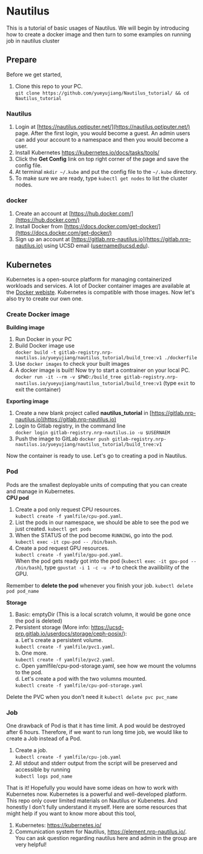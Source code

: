 # Nautilus
This is a tutorial of basic usages of Nautilus. We will begin by introducing how to create a docker image and then turn to some examples on running job in nautilus cluster
## Prepare
Before we get started,
1. Clone this repo to your PC.    
`git clone https://github.com/yueyujiang/Nautilus_tutorial/ && cd Nautilus_tutorial`
### Nautilus
1. Login at [https://nautilus.optiputer.net/](https://nautilus.optiputer.net/) page. After the first login, you would become a guest. An admin users can add your account to a namespace and then you would become a user.
2. Install Kubernetes https://kubernetes.io/docs/tasks/tools/
3. Click the **Get Config** link on top right corner of the page and save the config file.
4. At terminal `mkdir ~/.kube` and put the config file to the `~/.kube` directory.
5. To make sure we are ready, type `kubectl get nodes` to list the cluster nodes.
### docker
1. Create an account at [https://hub.docker.com/](https://hub.docker.com/)
2. Install Docker from [https://docs.docker.com/get-docker/](https://docs.docker.com/get-docker/)
10. Sign up an account at [https://gitlab.nrp-nautilus.io](https://gitlab.nrp-nautilus.io) using UCSD email (username@ucsd.edu).

## Kubernetes
Kubernetes is a open-source platform for managing containerized workloads and services. A lot of Docker container images are available at the [Docker webiste](https://hub.docker.com/search?q=&type=image). Kubernetes is compatible with those images. Now let's also try to create our own one.  
### Create Docker image
**Building image**
1. Run Docker in your PC  
2. Build Docker image use  
`docker build -t gitlab-registry.nrp-nautilus.io/yueyujiang/nautilus_tutorial/build_tree:v1 ./dockerfile`  
3. Use `docker images` to check your built images
4. A docker image is built! Now try to start a contrainer on your local PC.   
`docker run -it --rm -v $PWD:/build_tree gitlab-registry.nrp-nautilus.io/yueyujiang/nautilus_tutorial/build_tree:v1`
(type `exit` to exit the container)

**Exporting image**  
1. Create a new blank project called **nautilus_tutorial** in [https://gitlab.nrp-nautilus.io](https://gitlab.nrp-nautilus.io)
2. Login to Gitlab registry, in the command line   
`docker login gitlab-registry.nrp-nautilus.io -u $USERNAEM`
3. Push the image to GitLab
`docker push gitlab-registry.nrp-nautilus.io/yueyujiang/nautilus_tutorial/build_tree:v1`

Now the container is ready to use. Let's go to creating a pod in Nautilus.

### Pod
Pods are the smallest deployable units of computing that you can create and manage in Kubernetes.    
**CPU pod**
1. Create a pod only request CPU resources.  
`kubectl create -f yamlfile/cpu-pod.yaml`. 
2. List the pods in our namespace, we should be able to see the pod we just created.
`kubectl get pods`
4. When the STATUS of the pod become `RUNNING`, go into the pod.      
`kubectl exec -it cpu-pod -- /bin/bash`.   
4. Create a pod request GPU resources.   
`kubectl create -f yamlfile/gpu-pod.yaml`.   
When the pod gets ready got into the pod (`kubectl exec -it gpu-pod -- /bin/bash`), type `gpustat -i 1 -c -u -P` to check the availibility of the GPU.

Remember to **delete the pod** whenever you finish your job. `kubectl delete pod pod_name`

**Storage**
1. Basic: emptyDir (This is a local scratch volumn, it would be gone once the pod is deleted)
2. Persistent storage (More info: https://ucsd-prp.gitlab.io/userdocs/storage/ceph-posix/):    
  a. Let's create a persistent volume.      
  `kubectl create -f yamlfile/pvc1.yaml`.   
  b. One more.    
  `kubectl create -f yamlfile/pvc2.yaml`.   
  c. Open yamlfile/cpu-pod-storage.yaml, see how we mount the volumns to the pod.      
  d. Let's create a pod with the two volumns mounted.     
  `kubectl create -f yamlfile/cpu-pod-storage.yaml` 
  
Delete the PVC when you don't need it `kubectl delete pvc pvc_name`
  
  ### Job
  One drawback of Pod is that it has time limit. A pod would be destroyed after 6 hours. Therefore, if we want to run long time job, we would like to create a Job instead of a Pod.
  1. Create a job.    
  `kubectl create -f yamlfile/cpu-job.yaml`
  2. All stdout and stderr output from the script will be preserved and accessible by running     
  `kubectl logs pod_name`
  
That is it! Hopefully you would have some ideas on how to work with Kubernetes now. Kubernetes is a powerful and well-developed platform. This repo only cover limited materials on Nautilus or Kubenetes. And honestly I don't fully understand it myself. Here are some resources that might help if you want to know more about this tool,
1. Kubernetes: https://kubernetes.io/
2. Communication system for Nautilus, https://element.nrp-nautilus.io/. You can ask question regarding nautilus here and admin in the group are very helpful!

